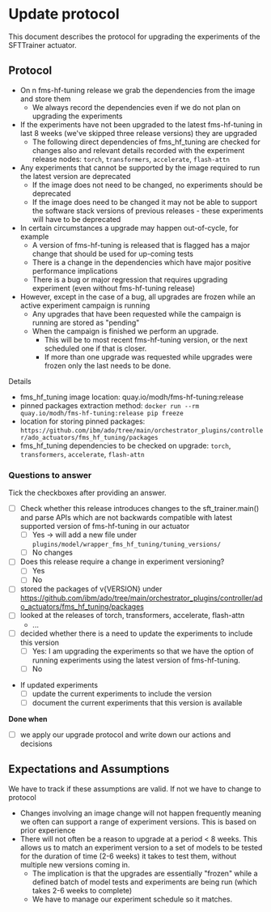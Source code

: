 # Update protocol

This document describes the protocol for upgrading the experiments of the SFTTrainer actuator.


## Protocol

* On n fms-hf-tuning release we grab the dependencies from the image and store them
  * We always record the dependencies even if we do not plan on upgrading the experiments
* If the experiments have not been upgraded to the latest fms-hf-tuning  in last 8 weeks (we've skipped three release versions) they are upgraded
    * The following direct dependencies of fms_hf_tuning are checked for changes also and relevant details recorded with the experiment release nodes: `torch`, `transformers`, `accelerate`, `flash-attn`
* Any experiments that cannot be supported by the image required to run the latest version are deprecated
  * If the image does not need to be changed, no experiments should be deprecated
  * If the image does need to be changed it may not be able to support the software stack versions of previous releases - these experiments will have to be deprecated
* In certain circumstances a upgrade may happen out-of-cycle, for example
   * A version of fms-hf-tuning is released that is flagged has a major change that should be used for up-coming tests
   * There is a change in the dependencies which have major positive performance implications
   * There is a bug or major regression that requires upgrading experiment (even without fms-hf-tuning release)
* However, except in the case of a bug, all upgrades are frozen while an active experiment campaign is running
    * Any upgrades that have been requested while the campaign is running are stored as "pending"
    * When the campaign is finished we perform an upgrade. 
        * This will be to most recent fms-hf-tuning version, or the next scheduled one if that is closer.
        * If more than one upgrade was requested while upgrades were frozen only the last needs to be done. 
   
 Details
 * fms_hf_tuning image location: quay.io/modh/fms-hf-tuning:release
 * pinned packages extraction method: `docker run --rm quay.io/modh/fms-hf-tuning:release pip freeze`
 * location for storing pinned packages: `https://github.com/ibm/ado/tree/main/orchestrator_plugins/controller/ado_actuators/fms_hf_tuning/packages`
 * fms_hf_tuning dependencies to be checked on upgrade: `torch`, `transformers`, `accelerate`, `flash-attn`


### Questions to answer

Tick the checkboxes after providing an answer.

- [ ] Check whether this release introduces changes to the sft_trainer.main() and parse APIs which are not backwards compatible with latest supported version of fms-hf-tuning in our actuator
    - [ ] Yes -> will add a new file under `plugins/model/wrapper_fms_hf_tuning/tuning_versions/`
    - [ ] No changes
- [ ] Does this release require a change in experiment versioning?
     - [ ] Yes
     - [ ] No
- [ ] stored the packages of v{VERSION} under https://github.com/ibm/ado/tree/main/orchestrator_plugins/controller/ado_actuators/fms_hf_tuning/packages 
- [ ] looked at the releases of torch, transformers, accelerate, flash-attn
     - ...
- [ ] decided whether there is a need to update the experiments to include this version
     - [ ] Yes: I am upgrading the experiments so that we have the option of running experiments using the latest version of fms-hf-tuning.
     - [ ] No
- If updated experiments
     - [ ] update the current experiments to include the version
     - [ ] document the current experiments that this version is available

**Done when**

- [ ] we apply our upgrade protocol and write down our actions and decisions


## Expectations and Assumptions

We have to track if these assumptions are valid. If not we have to change to protocol

- Changes involving an image change will not happen frequently meaning we often can support a range of experiment versions. This is based on prior experience
- There will not often be a reason to upgrade at a period < 8 weeks. This allows us to match an experiment version to a set of models to be tested for the duration of time (2-6 weeks) it takes to test them, without multiple new versions coming in. 
  - The implication is that the upgrades are essentially "frozen" while a defined batch of model tests and experiments are being run (which takes 2-6 weeks to complete)    
  - We have to manage our experiment schedule so it matches.    
